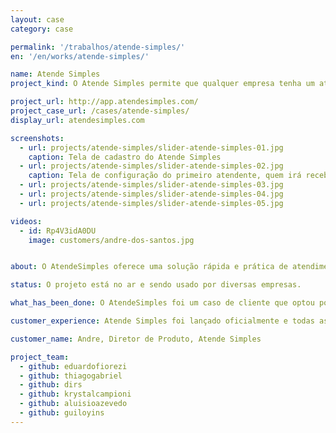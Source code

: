 ```yaml
---
layout: case
category: case

permalink: '/trabalhos/atende-simples/'
en: '/en/works/atende-simples/'

name: Atende Simples
project_kind: O Atende Simples permite que qualquer empresa tenha um atendimento telefônico profissional e completo em menos de 10 minutos

project_url: http://app.atendesimples.com/
project_case_url: /cases/atende-simples/
display_url: atendesimples.com

screenshots:
  - url: projects/atende-simples/slider-atende-simples-01.jpg
    caption: Tela de cadastro do Atende Simples
  - url: projects/atende-simples/slider-atende-simples-02.jpg
    caption: Tela de configuração do primeiro atendente, quem irá receber a chamada
  - url: projects/atende-simples/slider-atende-simples-03.jpg
  - url: projects/atende-simples/slider-atende-simples-04.jpg
  - url: projects/atende-simples/slider-atende-simples-05.jpg

videos:
  - id: Rp4V3idA0DU
    image: customers/andre-dos-santos.jpg


about: O AtendeSimples oferece uma solução rápida e prática de atendimento ao cliente para pequenas empresas.

status: O projeto está no ar e sendo usado por diversas empresas.

what_has_been_done: O AtendeSimples foi um caso de cliente que optou por ir direto para o "Projeto Continuado". Foi realmente a solução que se adaptou melhor às necessidade desse cliente, o projeto tem tido um ótimo desenvolvimento alavancado pelo talento de nossos profissionais somado à visão empreendedora de nosso cliente.

customer_experience: Atende Simples foi lançado oficialmente e todas as metas vem sendo cumpridas. Novas oportunidades foram identificadas para ajudar os clientes melhorar ainda mais seus negócios e, junto de ajustes e outras melhorias são semanalmente lançadas.

customer_name: Andre, Diretor de Produto, Atende Simples

project_team:
  - github: eduardofiorezi
  - github: thiagogabriel
  - github: dirs
  - github: krystalcampioni
  - github: aluisioazevedo
  - github: guiloyins
---
```

